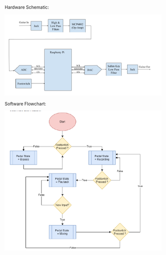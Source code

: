 

Hardware Schematic:

![alt text](https://github.com/FilippoCheein/PedalPi/blob/master/Documentation/Guitar_Loop_Schematic.PNG?raw=true)

Software Flowchart:

![alt text](https://github.com/FilippoCheein/PedalPi/blob/master/Documentation/GUitar_Pedal_Software_Flowchart.PNG?raw=true)

